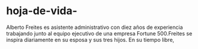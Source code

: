 # hoja-de-vida-
Alberto Freites es asistente administrativo con diez años de experiencia trabajando junto al equipo ejecutivo de una empresa Fortune 500.Freites se inspira diariamente en su esposa y sus tres hijos. En su tiempo libre, 
